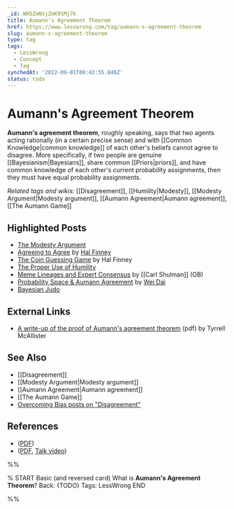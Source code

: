 ```yaml
---
_id: WH5ZmNSjZmK9SMj7k
title: Aumann's Agreement Theorem
href: https://www.lesswrong.com/tag/aumann-s-agreement-theorem
slug: aumann-s-agreement-theorem
type: tag
tags:
  - LessWrong
  - Concept
  - Tag
synchedAt: '2022-09-01T09:42:55.846Z'
status: todo
---
```


# Aumann's Agreement Theorem

**Aumann's agreement theorem**, roughly speaking, says that two agents acting rationally (in a certain precise sense) and with [[Common Knowledge|common knowledge]] of each other's beliefs cannot agree to disagree. More specifically, if two people are genuine [[Bayesianism|Bayesians]], share common [[Priors|priors]], and have common knowledge of each other's current probability assignments, then they must have equal probability assignments.

*Related tags and wikis:* [[Disagreement]], [[Humility|Modesty]], [[Modesty Argument|Modesty argument]], [[Aumann Agreement|Aumann agreement]], [[The Aumann Game]]

## Highlighted Posts

- [The Modesty Argument](https://www.lesswrong.com/lw/gr/the_modesty_argument/)
- [Agreeing to Agree](http://www.overcomingbias.com/2006/12/agreeing_to_agr.html) by [Hal Finney](https://en.wikipedia.org/wiki/Hal_Finney_(cypherpunk))
- [The Coin Guessing Game](http://www.overcomingbias.com/2007/01/the_coin_guessi.html) by Hal Finney
- [The Proper Use of Humility](https://www.lesswrong.com/lw/gq/the_proper_use_of_humility/)
- [Meme Lineages and Expert Consensus](http://www.overcomingbias.com/2006/12/meme_lineages_a.html) by [[Carl Shulman]] (OB)
- [Probability Space & Aumann Agreement](https://www.lesswrong.com/lw/1il/probability_space_aumann_agreement/) by [Wei Dai](http://weidai.com/)
- [Bayesian Judo](https://www.lesswrong.com/lw/i5/bayesian_judo/)

## External Links

- [A write-up of the proof of Aumann's agreement theorem](https://web.archive.org/web/20110725162431/http://dl.dropbox.com:80/u/34639481/Aumann_agreement_theorem.pdf) (pdf) by Tyrrell McAllister

## See Also

- [[Disagreement]]
- [[Modesty Argument|Modesty argument]]
- [[Aumann Agreement|Aumann agreement]]
- [[The Aumann Game]]
- [Overcoming Bias posts on "Disagreement"](http://www.overcomingbias.com/tag/disagreement)

## References

- ([PDF](http://www.ma.huji.ac.il/~raumann/pdf/Agreeing%20to%20Disagree.pdf))
- ([PDF](http://hanson.gmu.edu/deceive.pdf), [Talk video](http://www.newmedia.ufm.edu/gsm/index.php?title=Are_Disagreements_Honest%3F))


%%

% START
Basic (and reversed card)
What is **Aumann's Agreement Theorem**?
Back: {TODO}
Tags: LessWrong
END
<!--ID: 1663157019309-->


%%
	
